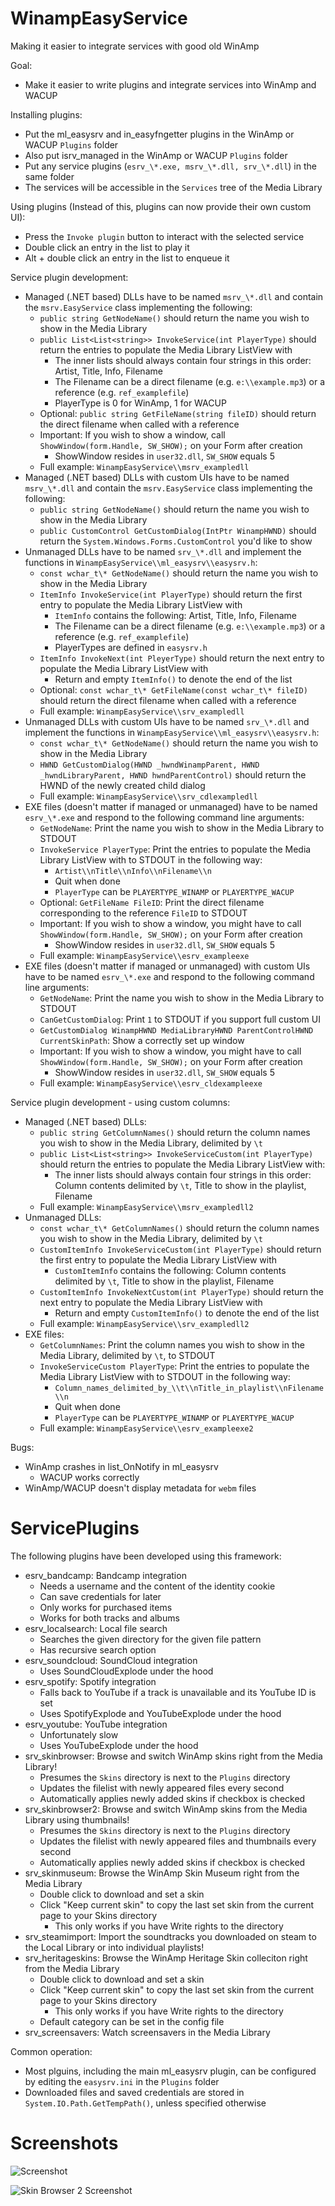 # WinampEasyService
Making it easier to integrate services with good old WinAmp

Goal:
* Make it easier to write plugins and integrate services into WinAmp and WACUP

Installing plugins:
* Put the ml_easysrv and in_easyfngetter plugins in the WinAmp or WACUP `Plugins` folder
* Also put isrv_managed in the WinAmp or WACUP `Plugins` folder
* Put any service plugins (`esrv_\*.exe, msrv_\*.dll, srv_\*.dll`) in the same folder
* The services will be accessible in the `Services` tree of the Media Library

Using plugins (Instead of this, plugins can now provide their own custom UI):
* Press the `Invoke plugin` button to interact with the selected service
* Double click an entry in the list to play it
* Alt + double click an entry in the list to enqueue it

Service plugin development:
* Managed (.NET based) DLLs have to be named `msrv_\*.dll` and contain the `msrv.EasyService` class implementing the following:
    * `public string GetNodeName()` should return the name you wish to show in the Media Library
    * `public List<List<string>> InvokeService(int PlayerType)` should return the entries to populate the Media Library ListView with
        * The inner lists should always contain four strings in this order: Artist, Title, Info, Filename
        * The Filename can be a direct filename (e.g. `e:\\example.mp3`) or a reference (e.g. `ref_examplefile`)
        * PlayerType is 0 for WinAmp, 1 for WACUP
    * Optional: `public string GetFileName(string fileID)` should return the direct filename when called with a reference
    * Important: If you wish to show a window, call `ShowWindow(form.Handle, SW_SHOW);` on your Form after creation
        * ShowWindow resides in `user32.dll`, `SW_SHOW` equals 5
    * Full example: `WinampEasyService\\msrv_exampledll`
* Managed (.NET based) DLLs with custom UIs have to be named `msrv_\*.dll` and contain the `msrv.EasyService` class implementing the following:
	* `public string GetNodeName()` should return the name you wish to show in the Media Library
	* `public CustomControl GetCustomDialog(IntPtr WinampHWND)` should return the `System.Windows.Forms.CustomControl` you'd like to show
* Unmanaged DLLs have to be named `srv_\*.dll` and implement the functions in `WinampEasyService\\ml_easysrv\\easysrv.h`:
    * `const wchar_t\* GetNodeName()` should return the name you wish to show in the Media Library
    * `ItemInfo InvokeService(int PlayerType)` should return the first entry to populate the Media Library ListView with
        * `ItemInfo` contains the following: Artist, Title, Info, Filename
        * The Filename can be a direct filename (e.g. `e:\\example.mp3`) or a reference (e.g. `ref_examplefile`)
        * PlayerTypes are defined in `easysrv.h`
    * `ItemInfo InvokeNext(int PleyerType)` should return the next entry to populate the Media Library ListView with
        * Return and empty `ItemInfo()` to denote the end of the list
    * Optional: `const wchar_t\* GetFileName(const wchar_t\* fileID)` should return the direct filename when called with a reference
    * Full example: `WinampEasyService\\srv_exampledll`
* Unmanaged DLLs with custom UIs have to be named `srv_\*.dll` and implement the functions in `WinampEasyService\\ml_easysrv\\easysrv.h`:
    * `const wchar_t\* GetNodeName()` should return the name you wish to show in the Media Library
    * `HWND GetCustomDialog(HWND _hwndWinampParent, HWND _hwndLibraryParent, HWND hwndParentControl)` should return the HWND of the newly created child dialog
    * Full example: `WinampEasyService\\srv_cdlexampledll`
* EXE files (doesn't matter if managed or unmanaged) have to be named `esrv_\*.exe` and respond to the following command line arguments:
    * `GetNodeName`: Print the name you wish to show in the Media Library to STDOUT
    * `InvokeService PlayerType`: Print the entries to populate the Media Library ListView with to STDOUT in the following way:
        * `Artist\\nTitle\\nInfo\\nFilename\\n`
        * Quit when done
        * `PlayerType` can be `PLAYERTYPE_WINAMP` or `PLAYERTYPE_WACUP`
    * Optional: `GetFileName FileID`: Print the direct filename corresponding to the reference `FileID` to STDOUT
    * Important: If you wish to show a window, you might have to call `ShowWindow(form.Handle, SW_SHOW);` on your Form after creation
        * ShowWindow resides in `user32.dll`, `SW_SHOW` equals 5
    * Full example: `WinampEasyService\\esrv_exampleexe`
* EXE files (doesn't matter if managed or unmanaged) with custom UIs have to be named `esrv_\*.exe` and respond to the following command line arguments:
	* `GetNodeName`: Print the name you wish to show in the Media Library to STDOUT
	* `CanGetCustomDialog`: Print `1` to STDOUT if you support full custom UI
	* `GetCustomDialog WinampHWND MediaLibraryHWND ParentControlHWND CurrentSkinPath`: Show a correctly set up window
	* Important: If you wish to show a window, you might have to call `ShowWindow(form.Handle, SW_SHOW);` on your Form after creation
        * ShowWindow resides in `user32.dll`, `SW_SHOW` equals 5
    * Full example: `WinampEasyService\\esrv_cldexampleexe`

Service plugin development - using custom columns:
* Managed (.NET based) DLLs:
    * `public string GetColumnNames()` should return the column names you wish to show in the Media Library, delimited by `\t`
    * `public List<List<string>> InvokeServiceCustom(int PlayerType)` should return the entries to populate the Media Library ListView with:
        * The inner lists should always contain four strings in this order: Column contents delimited by `\t`, Title to show in the playlist, Filename
    * Full example: `WinampEasyService\\msrv_exampledll2`
* Unmanaged DLLs:
    * `const wchar_t\* GetColumnNames()` should return the column names you wish to show in the Media Library, delimited by `\t`
    * `CustomItemInfo InvokeServiceCustom(int PlayerType)` should return the first entry to populate the Media Library ListView with
        * `CustomItemInfo` contains the following: Column contents delimited by `\t`, Title to show in the playlist, Filename
    * `CustomItemInfo InvokeNextCustom(int PlayerType)` should return the next entry to populate the Media Library ListView with
        * Return and empty `CustomItemInfo()` to denote the end of the list
    * Full example: `WinampEasyService\\srv_exampledll2`
* EXE files:
    * `GetColumnNames`: Print the column names you wish to show in the Media Library, delimited by `\t`, to STDOUT
    * `InvokeServiceCustom PlayerType`: Print the entries to populate the Media Library ListView with to STDOUT in the following way:
        * `Column_names_delimited_by_\\t\\nTitle_in_playlist\\nFilename\\n`
        * Quit when done
        * `PlayerType` can be `PLAYERTYPE_WINAMP` or `PLAYERTYPE_WACUP`
    * Full example: `WinampEasyService\\esrv_exampleexe2`

Bugs:
* WinAmp crashes in list_OnNotify in ml_easysrv
    * WACUP works correctly
* WinAmp/WACUP doesn't display metadata for `webm` files

# ServicePlugins

The following plugins have been developed using this framework:
* esrv_bandcamp: Bandcamp integration
    * Needs a username and the content of the identity cookie
    * Can save credentials for later
    * Only works for purchased items
    * Works for both tracks and albums
* esrv_localsearch: Local file search
    * Searches the given directory for the given file pattern
    * Has recursive search option
* esrv_soundcloud: SoundCloud integration
    * Uses SoundCloudExplode under the hood
* esrv_spotify: Spotify integration
    * Falls back to YouTube if a track is unavailable and its YouTube ID is set
    * Uses SpotifyExplode and YouTubeExplode under the hood
* esrv_youtube: YouTube integration
    * Unfortunately slow
    * Uses YouTubeExplode under the hood
* srv_skinbrowser: Browse and switch WinAmp skins right from the Media Library!
    * Presumes the `Skins` directory is next to the `Plugins` directory
    * Updates the filelist with newly appeared files every second
    * Automatically applies newly added skins if checkbox is checked
* srv_skinbrowser2: Browse and switch WinAmp skins from the Media Library using thumbnails!
    * Presumes the `Skins` directory is next to the `Plugins` directory
    * Updates the filelist with newly appeared files and thumbnails every second
    * Automatically applies newly added skins if checkbox is checked
* srv_skinmuseum: Browse the WinAmp Skin Museum right from the Media Library
    * Double click to download and set a skin
    * Click "Keep current skin" to copy the last set skin from the current page to your Skins directory
        * This only works if you have Write rights to the directory
* srv_steamimport: Import the soundtracks you downloaded on steam to the Local Library or into individual playlists!
* srv_heritageskins: Browse the WinAmp Heritage Skin colleciton right from the Media Library
    * Double click to download and set a skin
    * Click "Keep current skin" to copy the last set skin from the current page to your Skins directory
        * This only works if you have Write rights to the directory
    * Default category can be set in the config file
* srv_screensavers: Watch screensavers in the Media Library

Common operation:
* Most plguins, including the main ml_easysrv plugin, can be configured by editing the `easysrv.ini` in the `Plugins` folder
* Downloaded files and saved credentials are stored in `System.IO.Path.GetTempPath()`, unless specified otherwise

# Screenshots

![Screenshot](screenshot.png)

![Skin Browser 2 Screenshot](screenshot2.png)
